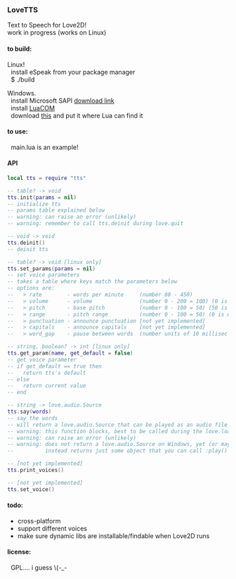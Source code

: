 ### LoveTTS  

Text to Speech for Love2D!  
work in progress (works on Linux)  

#### to build:  
Linux!  
&nbsp;&nbsp;install eSpeak from your package manager  
&nbsp;&nbsp;$ ./build  

Windows.  
&nbsp;&nbsp;install Microsoft SAPI [download link](https://download.microsoft.com/download/B/4/3/B4314928-7B71-4336-9DE7-6FA4CF00B7B3/SpeechSDK51.exe)  
&nbsp;&nbsp;install [LuaCOM](https://github.com/davidm/luacom)  
&nbsp;&nbsp;download [this](https://github.com/fiendish/MS_Speech_API_Lua) and put it where Lua can find it  

#### to use:  
&nbsp;&nbsp;main.lua is an example!  

#### API  
```lua
local tts = require "tts"

-- table? -> void
tts.init(params = nil)
-- initialize tts
-- params table explained below
-- warning: can raise an error (unlikely)
-- warning: remember to call tts.deinit during love.quit

-- void -> void
tts.deinit()
-- deinit tts

-- table? -> void [linux only]
tts.set_params(params = nil)
-- set voice parameters
-- takes a table where keys match the parameters below
-- options are:
--   > rate        - words per minute     (number 80 - 450)
--   > volume      - volume               (number 0 - 200 = 100) (0 is silent, 100 is 'normal')
--   > pitch       - base pitch           (number 0 - 100 = 50) (50 is 'normal')
--   > range       - pitch range          (number 0 - 100 = 50) (0 is monotone, 50 is 'normal')
--   > punctuation - announce punctuation [not yet implemented]
--   > capitals    - announce capitals    [not yet implemented]
--   > word_gap    - pause between words  (number units of 10 millisec (at default speed))

-- string, boolean? -> int [linux only]
tts.get_param(name, get_default = false)
-- get voice parameter
-- if get_default == true then
--   return tts's default
-- else
--   return current value
-- end

-- string -> love.audio.Source
tts.say(words)
-- say the words
-- will return a love.audio.Source that can be played as an audio file
-- warning: this function blocks, best to be called during the love.load function
-- warning: can raise an error (unlikely)
-- warning: does not return a love.audio.Source on Windows, yet (or maybe, ever)
--          instead returns just some object that you can call :play() on

-- [not yet implemented]
tts.print_voices()

-- [not yet implemented]
tts.set_voice()
```

#### todo:  
+ cross-platform  
+ support different voices  
+ make sure dynamic libs are installable/findable when Love2D runs  

#### license:  
&nbsp;&nbsp;GPL.... i guess \\(-_-
